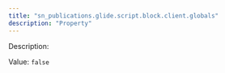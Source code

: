 ```yaml
---
title: "sn_publications.glide.script.block.client.globals"
description: "Property"
---
```


Description: 

Value: `false`